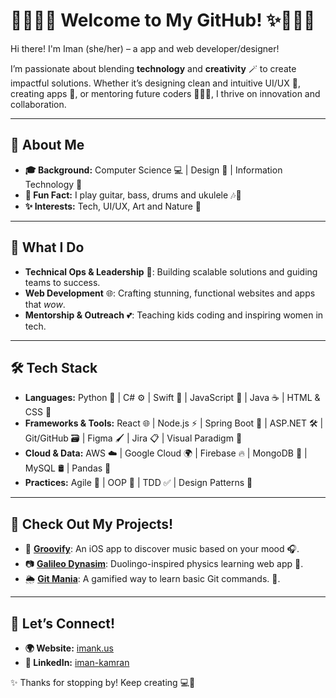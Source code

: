 # 👩🏽‍💻✨ Welcome to My GitHub! ✨👩🏽‍💻

Hi there! I'm Iman (she/her) – a app and web developer/designer!  

I’m passionate about blending **technology** and **creativity** 🪄 to create impactful solutions. Whether it’s designing clean and intuitive UI/UX 🎨, creating apps 📱, or mentoring future coders 👩🏽‍🏫, I thrive on innovation and collaboration.  

---

## 🌟 **About Me**  
- **🎓 Background:** Computer Science 💻 | Design 🎀 | Information Technology 📡  
- **🎸 Fun Fact:** I play guitar, bass, drums and ukulele 🎶🎸  
- **✨ Interests:** Tech, UI/UX, Art and Nature 🌱  

---

## 💼 **What I Do**  
- **Technical Ops & Leadership** 🧩: Building scalable solutions and guiding teams to success.  
- **Web Development** 🌐: Crafting stunning, functional websites and apps that *wow*.  
- **Mentorship & Outreach** 💕: Teaching kids coding and inspiring women in tech.  

---

## 🛠️ **Tech Stack**  
- **Languages:** Python 🐍 | C# ⚙️ | Swift 🍎 | JavaScript 🌟 | Java ☕ | HTML & CSS 🎨  
- **Frameworks & Tools:** React 🌐 | Node.js ⚡ | Spring Boot 🍃 | ASP.NET 🛠 | Git/GitHub 🗃 | Figma 🖌 | Jira 📋 | Visual Paradigm 🧩  
- **Cloud & Data:** AWS ☁️ | Google Cloud 🌍 | Firebase 🔥 | MongoDB 🍃 | MySQL 🛢️ | Pandas 🐼  
- **Practices:** Agile 🏃 | OOP 🧠 | TDD ✅ | Design Patterns 🧵  

---

## 📌 **Check Out My Projects!**  
- 🎵 **[Groovify](https://github.com/Adolfo-David-Romero/Groovify)**: An iOS app to discover music based on your mood 🎧.  
- 📷 **[Galileo Dynasim](https://devpost.com/software/galileo-dynasim)**: Duolingo-inspired physics learning web app 🧮.  
- 🌦️ **[Git Mania](https://devpost.com/software/gitmania)**: A gamified way to learn basic Git commands. 🤖.  

---

## 🌻 **Let’s Connect!**  
- **🌍 Website:** [imank.us](https://www.imank.us)  
- **💼 LinkedIn:** [iman-kamran](https://www.linkedin.com/in/iman-kamran/)  

✨ Thanks for stopping by! Keep creating 💻💖
